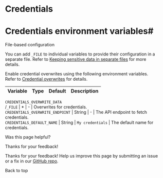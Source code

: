 # Credentials

[ ](https://github.com/n8n-io/n8n-docs/edit/main/docs/hosting/configuration/environment-variables/credentials.md "Edit this page")

# Credentials environment variables#

File-based configuration

You can add `_FILE` to individual variables to provide their configuration in a separate file. Refer to [Keeping sensitive data in separate files](../../configuration-methods/#keeping-sensitive-data-in-separate-files) for more details.

Enable credential overwrites using the following environment variables. Refer to [Credential overwrites](../../../../embed/configuration/#credential-overwrites) for details.

Variable | Type | Default | Description  
---|---|---|---  
`CREDENTIALS_OVERWRITE_DATA`  
/`_FILE` | * | - | Overwrites for credentials.  
`CREDENTIALS_OVERWRITE_ENDPOINT` | String | - | The API endpoint to fetch credentials.  
`CREDENTIALS_DEFAULT_NAME` | String | `My credentials` | The default name for credentials.  
  
Was this page helpful? 

Thanks for your feedback! 

Thanks for your feedback! Help us improve this page by submitting an issue or a fix in our [GitHub repo](https://github.com/n8n-io/n8n-docs). 

Back to top 

